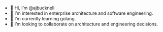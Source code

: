 - 👋 Hi, I’m @ajbucknell
- 👀 I’m interested in enterprise architecture and software engineering.
- 🌱 I’m currently learning golang.
- 💞️ I’m looking to collaborate on architecture and engineering decisions.



